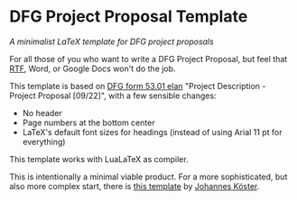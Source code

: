 # DFG Project Proposal Template

_A minimalist LaTeX template for DFG project proposals_

For all those of you who want to write a DFG Project Proposal, but feel that [RTF](https://de.wikipedia.org/wiki/Rich_Text_Format), Word, or Google Docs won't do the job.

This template is based on [DFG form 53.01 elan](https://www.dfg.de/de/foerderung/antrag-foerderprozess/formulare-merkblaetter) "Project Description - Project Proposal [09/22]", with a few sensible changes:
- No header
- Page numbers at the bottom center
- LaTeX's default font sizes for headings (instead of using Arial 11 pt for everything)

This template works with LuaLaTeX as compiler.

This is intentionally a minimal viable product.
For a more sophisticated, but also more complex start, there is [this template](https://www.overleaf.com/latex/templates/dfg-research-grants-programme-proposal-template/xbbjqskssjxq) by [Johannes Köster](https://johanneskoester.bitbucket.io).
